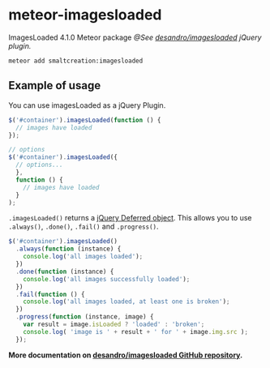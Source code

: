 # meteor-imagesloaded
ImagesLoaded 4.1.0 Meteor package
*@See [desandro/imagesloaded](http://imagesloaded.desandro.com/) jQuery plugin.*
``` console
meteor add smaltcreation:imagesloaded
```

## Example of usage
You can use imagesLoaded as a jQuery Plugin.

``` js
$('#container').imagesLoaded(function () {
  // images have loaded
});

// options
$('#container').imagesLoaded({
  // options...
  },
  function () {
    // images have loaded
  }
);
```

`.imagesLoaded()` returns a [jQuery Deferred object](http://api.jquery.com/category/deferred-object/). This allows you to use `.always()`, `.done()`, `.fail()` and `.progress()`.

``` js
$('#container').imagesLoaded()
  .always(function (instance) {
    console.log('all images loaded');
  })
  .done(function (instance) {
    console.log('all images successfully loaded');
  })
  .fail(function () {
    console.log('all images loaded, at least one is broken');
  })
  .progress(function (instance, image) {
    var result = image.isLoaded ? 'loaded' : 'broken';
    console.log( 'image is ' + result + ' for ' + image.img.src );
  });
```

**More documentation on [desandro/imagesloaded GitHub repository](https://github.com/desandro/imagesloaded/blob/master/README.md).**